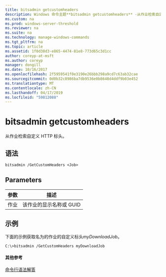 ```yaml
---
title: bitsadmin getcustomheaders
description: Windows 命令主题**bitsadmin getcustomheaders** -从作业检索自定义 HTTP 标头。
ms.custom: na
ms.prod: windows-server-threshold
ms.reviewer: na
ms.suite: na
ms.technology: manage-windows-commands
ms.tgt_pltfrm: na
ms.topic: article
ms.assetid: 1f0d38d3-e865-4474-81e8-773d65c3d1cc
author: coreyp-at-msft
ms.author: coreyp
manager: dongill
ms.date: 10/16/2017
ms.openlocfilehash: 2f5959541f0e3190e26bbb298a9cd7c63ab32cae
ms.sourcegitcommit: 0d0b32c8986ba7db9536e0b8648d4ddf9b03e452
ms.translationtype: MT
ms.contentlocale: zh-CN
ms.lasthandoff: 04/17/2019
ms.locfileid: "59812088"
---
```

# <a name="bitsadmin-getcustomheaders"></a>bitsadmin getcustomheaders



从作业检索自定义 HTTP 标头。

## <a name="syntax"></a>语法

```
bitsadmin /GetCustomHeaders <Job>
```

## <a name="parameters"></a>Parameters

|参数|描述|
|---------|-----------|
|作业|该作业的显示名称或 GUID|

## <a name="BKMK_examples"></a>示例

下面的示例获取名为的作业的自定义标头*myDownloadJob*。
```
C:\>bitsadmin /GetCustomHeaders myDownloadJob
```

#### <a name="additional-references"></a>其他参考

[命令行语法解答](command-line-syntax-key.md)